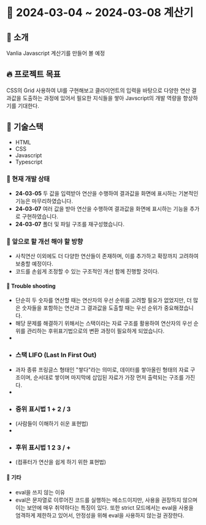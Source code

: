 # 🎉 2024-03-04 ~ 2024-03-08 계산기

## 📄 소개

Vanlia Javascript 계산기를 만들어 볼 예정

## 🔥 프로젝트 목표

CSS의 Grid 사용하여 UI를 구현해보고 클라이언트의 입력을 바탕으로 다양한 연산 결과값을 도출하는 과정에 있어서
필요한 지식들을 쌓아 Javscript의 개발 역량을 향상하기를 기대한다.

## 🔧 기술스택

- HTML
- CSS
- Javascript
- Typescript

### 📌 현재 개발 상태

- **24-03-05** 두 값을 입력받아 연산을 수행하여 결과값을 화면에 표시하는 기본적인 기능은 마무리하였습니다.
- **24-03-07** 여러 값을 받아 연산을 수행하여 결과값을 화면에 표시하는 기능을 추가로 구현하였습니다.
- **24-03-07** 폴더 및 파일 구조를 재구성했습니다.

### 📝 앞으로 할 개선 해야 할 방향

- 사칙연산 이외에도 더 다양한 연산들이 존재하며, 이를 추가하고 확장까지 고려하여 보충할 예정이다.
- 코드를 손쉽게 조정할 수 있는 구조적인 개선 함께 진행할 것이다.

#### 🥅 Trouble shooting

- 단순히 두 숫자를 연산할 때는 연산자의 우선 순위를 고려할 필요가 없었지만, 더 많은 숫자들을 포함하는 연산과 그 결과값을 도출할 때는 우선 순위가 중요해졌습니다.
- 해당 문제를 해결하기 위해서는 스택이라는 자료 구조를 활용하여 연산자의 우선 순위를 관리하는 후위표기법으로의 변환 과정이 필요하게 되었습니다.
-
- ### 스택 LIFO (Last In First Out)
- 과자 종류 프링글스 형태인 "쌓다"라는 의미로, 데이터를 쌓아올린 형태의 자료 구조이며, 순서대로 쌓이며 마지막에 삽입된 자료가 가장 먼저 출력되는 구조를 가진다.
-
- ### 중위 표시법 1 + 2 / 3
- (사람들이 이해하기 쉬운 표현법)
-
- ### 후위 표시법 1 2 3 / +
- (컴퓨터가 연산을 쉽게 하기 위한 표현법)

#### 💬 기타

- eval을 쓰지 않는 이유
- eval은 문자열로 이루어진 코드를 실행하는 메소드이지만, 사용을 권장하지 않으며 이는 보안에 매우 취약하다는 특징이 있다. 또한 strict 모드에서는 eval을 사용을 엄격하게 제한하고 있어서, 안정성을 위해 eval을 사용하지 않는걸 권장한다.
